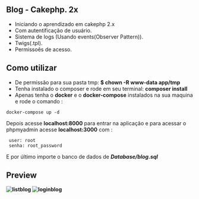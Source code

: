 ## Blog - Cakephp. 2x
- Iniciando o aprendizado em cakephp 2.x
- Com autentificação de usuário.
- Sistema de logs (Usando events(Observer Pattern)).
- Twigs(.tpl).
- Permissoẽs de acesso.

## Como utilizar
- De permissão para sua pasta tmp: <b>$ chown -R www-data app/tmp</b>
- Tenha instalado o composer e rode em seu terminal: <b>composer install</b>
- Apenas tenha o <b>docker</b> e o <b>docker-compose</b> instalados na sua maquina e rode o comando :
```
docker-compose up -d
```
Depois acesse <b>localhost:8000</b> para entrar na aplicação e para acessar o phpmyadmin acesse <b>localhost:3000</b> com :
```
 user: root
 senha: root_password
```
E por último importe o banco de dados de <b><i>Database/blog.sql</i><b>

## Preview

![listblog](https://user-images.githubusercontent.com/31348487/67706086-de35f700-f996-11e9-825e-b193d7939d69.png)
![loginblog](https://user-images.githubusercontent.com/31348487/67706126-f0b03080-f996-11e9-94b3-cae55d8e8370.png)
